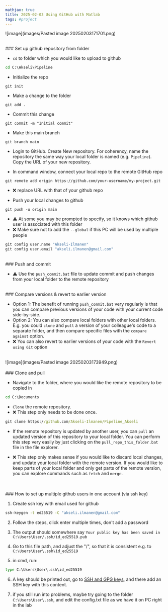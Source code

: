 ```yaml
---
mathjax: true
title: 2025-02-03 Using GitHub with Matlab
tags: #project
---
```

   

![image](images/Pasted image 20250203171701.png)


<br>
### Set up github repository from folder

-  `cd` to folder which you would like to upload to github
```cmd
cd C:\Akseli\Pipeline
```


 - Initialize the repo
```git
git init
```

- Make a change to the folder
```git
git add .
```

- Commit this change
```git
git commit -m "Initial commit"
```

- Make this main branch
```
git branch main
```


- Login to GitHub. Create New repository. For coherency, name the repository the same way your local folder is named (e.g. `Pipeline`). Copy the URL of your new repository.

- In command window, connect your local repo to the remote GitHub repo
```git
git remote add origin https://github.com/your-username/my-project.git
```
- ❌ replace URL with that of your github repo

- Push your local changes to github
```git
git push -u origin main
```


- ⚠️ At some you may be prompted to specify, so it knows which github user is associated with this folder
- ❌ Make sure not to add the `--global` if this PC will be used by multiple people
```python
git config user.name "Akseli-Ilmanen"
git config user.email "akseli.ilmanen@gmail.com"
```


<br>
### Push and commit

- ⚠️ Use the `push_commit.bat` file to update commit and push changes from your local folder to the remote repository


<br>
### Compare versions & revert to earlier version

- Option 1: The benefit of running `push_commit.bat` very regularly is that you can compare previous versions of your code with your current code side-by-side.
- Option 2: You can also compare local folders with other local folders. E.g. you could `clone` and `pull` a version of your colleague's code to a separate folder, and then compare specific files with the `compare against` option.
- ❌ You can also revert to earlier versions of your code with the `Revert using Git` option
<br>
![image](images/Pasted image 20250203173949.png)



<br>


<br>
### Clone and pull

- Navigate to the folder, where you would like the remote repository to be copied in
```cmd
cd C:\Documents
```

- ``Clone`` the remote repository. 
- ❌ This step only needs to be done once.
```cmd
git clone https://github.com/Akseli-Ilmanen/Pipeline_Akseli
```


- If the remote repository is updated by another user, you can `pull` an updated version of this repository to your local folder. You can perform this step very easily by just clicking on the `pull_repo_this_folder.bat` file in the file explorer.

- ❌ This step only makes sense if you would like to discard local changes, and update your local folder with the remote version. If you would like to keep parts of your local folder and only get parts of the remote version, you can explore commands such as `fetch` and `merge`.
<br>


<br>
### How to set up multiple github users in one account (via ssh key)

1. Create ssh key with email used for github

```cmd
ssh-keygen -t ed25519 -C "akseli.ilmanen@gmail.com"
```


2. Follow the steps, click enter multiple times, don't add a password

3. The output should somewhere say `Your public key has been saved in C:\Users\User/.ssh/id_ed25519.pub`

4. Go to this file path, and adjust the "/", so that it is consistent e.g. to `C:\Users\User\.ssh\id_ed25519`

5. in cmd, run: 
```python
type C:\Users\User\.ssh\id_ed25519
```

6. A key should be printed out, go to [SSH and GPG keys](https://github.com/settings/keys), and there add an SSH key with this content.

7. if you still run into problems, maybe try going to the folder `C:\Users\User\.ssh`, and edit the config.txt file as we have it on PC right in the lab